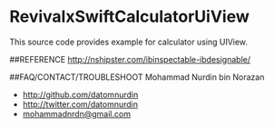 # RevivalxSwiftCalculatorUiView
This source code provides example for calculator using UIView.

##REFERENCE
http://nshipster.com/ibinspectable-ibdesignable/

##FAQ/CONTACT/TROUBLESHOOT
Mohammad Nurdin bin Norazan

- http://github.com/datomnurdin
- http://twitter.com/datomnurdin
- mohammadnrdn@gmail.com
